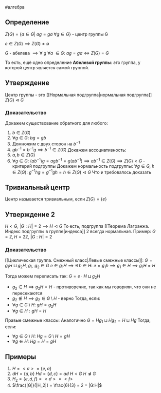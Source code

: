 #алгебра 
## Определение
$Z(G) = \{ a \in G| \ ag = ga \ \forall g \in G \}$ - центр группы G

$e \in Z(G) \implies Z(G) \neq \emptyset$

$G$ - абелева $\implies \forall \ g \ \forall a \ \in G: \ ag = ga \iff Z(G) = G$

То есть, ещё одно определение **Абелевой группы**: это группа, у которой центр является самой группой.

## Утверждение
Центр группы - это [[Нормальная подгруппа|нормальная подгруппа]]
$Z(G) \vartriangleleft G$

### Доказательство
Докажем существование обратного для любого:
1) $b \in Z(G)$
2) $\forall g \in G: \ bg = gb$
3) Домножим с двух сторон на $b^{-1}$
4) $gb^{-1} = b^{-1}g \implies b^{-1} \in Z(G)$
Докажем ассоциативность:
1) $a, b \in Z(G)$
2) $\forall g \in G: \ (ab^{-1})g = agb^{-1} = g(ab^{-1}) \implies ab^{-1} \in Z(G) \implies Z(G) < G$ - критерий подгруппы
Докажем нормальность подгруппы:
$\forall g \in G, \ h \in Z(G): \ g^{-1}hg = g^{-1}gh = h \in Z(G) \vartriangleleft G$
Что и требовалось доказать

## Тривиальный центр
Центр называется тривиальным, если $Z(G) = \{ e\}$

## Утверждение 2
$H < G, \ |G:H| = 2 \implies H \vartriangleleft G$
То есть, подгруппа [[Теорема Лагранжа. Индекс подгруппы в группе|индекса]] 2 всегда нормальная.
Пример: $G = \mathbb{Z}, H = 2 \mathbb{Z}, \ |G : H| = 2$

### Доказательство
[[Циклическая группа. Смежный класс|Левые смежные классы]]:
$G = g_1H \sqcup g_2H, \ g_1, \ g_2 \in G$
$e \in g_1H \implies \exists \ h \in H: \ e = g_1h \implies g_1 \in H \implies g_1H = H$

Тогда можем переписать так:
$G = e \cdot H \sqcup g_2H$

- $g_2 \in H \implies g_2H = H$ - противоречие, так как мы говорили, что они не пересекаются
- $g_2 \notin H \implies g_2 \in G \setminus H$ - верно
Тогда, если:
- $\forall g \in G \setminus H: \ gH = g_2H$
- $\forall g \in H: gH = H$

Правые смежные классы:
Аналогично
$G = Hg_1 \sqcup Hg_2 = H \sqcup Hg$
Тогда, если:
- $\forall g \in G \setminus H: \ Hg = G \setminus H = gH$
- $\forall g \in H: \ Hg = H = gH$

## Примеры
1) $H = <a> = \{ e, a \}$
2) $dH = \{ d, b \}$
	$Hd = \{ d, c \} = ad$
	$H < G$
	$H \ntriangleleft G$
3) $H_2 = \{ e, d, f \} = <d> = <f>$
4) $\frac{|G|}{|H_2|} = \frac{6}{3} = 2 = |G:H|$